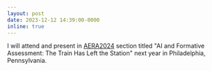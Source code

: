 ```yaml
---
layout: post
date: 2023-12-12 14:39:00-0000
inline: true
---
```


I will attend and present in <a href='https://www.aera.net/Events-Meetings/Annual-Meeting/2024-Annual-Meeting'>AERA2024</a> section titled "AI and Formative Assessment: The Train Has Left the Station" next year in Philadelphia, Pennsylvania.

<!-- Put title as title: in frontmatter to make it a long post -->
